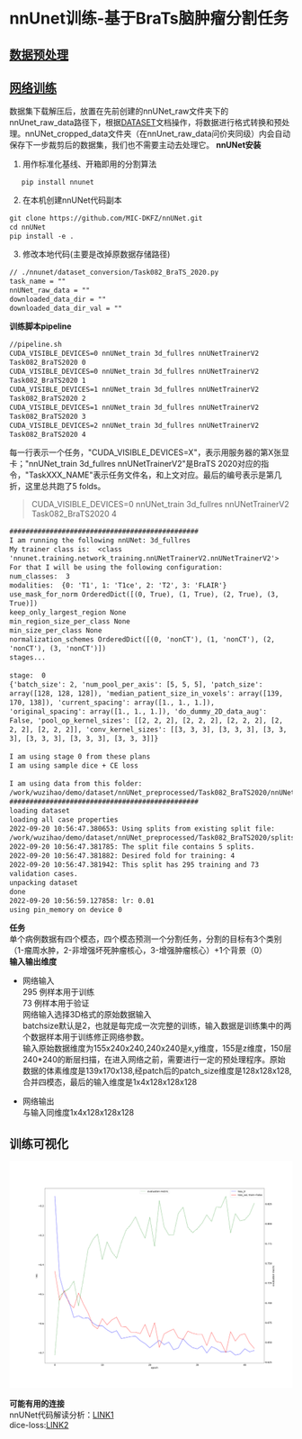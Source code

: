 # nnUnet训练-基于BraTs脑肿瘤分割任务

## [数据预处理](https://blog.csdn.net/weixin_39908616/article/details/111696922)

## [网络训练](https://blog.csdn.net/CabbageRoll/article/details/126352333)
数据集下载解压后，放置在先前创建的nnUNet_raw文件夹下的nnUnet_raw_data路径下，根据[DATASET](DATASET.md)文档操作，将数据进行格式转换和预处理。nnUNet_cropped_data文件夹（在nnUnet_raw_data问价夹同级）内会自动保存下一步裁剪后的数据集，我们也不需要主动去处理它。
__nnUNet安装__
1. 用作标准化基线、开箱即用的分割算法
```
   pip install nnunet
```
2. 在本机创建nnUNet代码副本
```
git clone https://github.com/MIC-DKFZ/nnUNet.git
cd nnUNet
pip install -e .
```

3. 修改本地代码(主要是改掉原数据存储路径)  
```
// ./nnunet/dataset_conversion/Task082_BraTS_2020.py
task_name = ""
nnUNet_raw_data = ""
downloaded_data_dir = ""
downloaded_data_dir_val = ""
```

__训练脚本pipeline__
```
//pipeline.sh
CUDA_VISIBLE_DEVICES=0 nnUNet_train 3d_fullres nnUNetTrainerV2 Task082_BraTS2020 0
CUDA_VISIBLE_DEVICES=0 nnUNet_train 3d_fullres nnUNetTrainerV2 Task082_BraTS2020 1
CUDA_VISIBLE_DEVICES=1 nnUNet_train 3d_fullres nnUNetTrainerV2 Task082_BraTS2020 2
CUDA_VISIBLE_DEVICES=1 nnUNet_train 3d_fullres nnUNetTrainerV2 Task082_BraTS2020 3
CUDA_VISIBLE_DEVICES=2 nnUNet_train 3d_fullres nnUNetTrainerV2 Task082_BraTS2020 4
```
每一行表示一个任务，"CUDA_VISIBLE_DEVICES=X"，表示用服务器的第X张显卡；"nnUNet_train 3d_fullres nnUNetTrainerV2"是BraTS 2020对应的指令，"TaskXXX_NAME"表示任务文件名，和上文对应。最后的编号表示是第几折，这里总共跑了5 folds。
> CUDA_VISIBLE_DEVICES=0 nnUNet_train 3d_fullres nnUNetTrainerV2 Task082_BraTS2020 4
```
###############################################
I am running the following nnUNet: 3d_fullres
My trainer class is:  <class 'nnunet.training.network_training.nnUNetTrainerV2.nnUNetTrainerV2'>
For that I will be using the following configuration:
num_classes:  3
modalities:  {0: 'T1', 1: 'T1ce', 2: 'T2', 3: 'FLAIR'}
use_mask_for_norm OrderedDict([(0, True), (1, True), (2, True), (3, True)])
keep_only_largest_region None
min_region_size_per_class None
min_size_per_class None
normalization_schemes OrderedDict([(0, 'nonCT'), (1, 'nonCT'), (2, 'nonCT'), (3, 'nonCT')])
stages...

stage:  0
{'batch_size': 2, 'num_pool_per_axis': [5, 5, 5], 'patch_size': array([128, 128, 128]), 'median_patient_size_in_voxels': array([139, 170, 138]), 'current_spacing': array([1., 1., 1.]), 'original_spacing': array([1., 1., 1.]), 'do_dummy_2D_data_aug': False, 'pool_op_kernel_sizes': [[2, 2, 2], [2, 2, 2], [2, 2, 2], [2, 2, 2], [2, 2, 2]], 'conv_kernel_sizes': [[3, 3, 3], [3, 3, 3], [3, 3, 3], [3, 3, 3], [3, 3, 3], [3, 3, 3]]}

I am using stage 0 from these plans
I am using sample dice + CE loss

I am using data from this folder:  /work/wuzihao/demo/dataset/nnUNet_preprocessed/Task082_BraTS2020/nnUNetData_plans_v2.1
###############################################
loading dataset
loading all case properties
2022-09-20 10:56:47.380653: Using splits from existing split file: /work/wuzihao/demo/dataset/nnUNet_preprocessed/Task082_BraTS2020/splits_final.pkl
2022-09-20 10:56:47.381785: The split file contains 5 splits.
2022-09-20 10:56:47.381882: Desired fold for training: 4
2022-09-20 10:56:47.381942: This split has 295 training and 73 validation cases.
unpacking dataset
done
2022-09-20 10:56:59.127858: lr: 0.01
using pin_memory on device 0
```
__任务__  
单个病例数据有四个模态，四个模态预测一个分割任务，分割的目标有3个类别（1-瘤周水肿，2-非增强坏死肿瘤核心，3-增强肿瘤核心）+1个背景（0）  
__输入输出维度__    
* 网络输入  
  295 例样本用于训练  
  73 例样本用于验证   
  网络输入选择3D格式的原始数据输入  
  batchsize默认是2，也就是每完成一次完整的训练，输入数据是训练集中的两个数据样本用于训练修正网络参数。   
  输入原始数据维度为155x240x240,240x240是x,y维度，155是z维度，150层240*240的断层扫描，在进入网络之前，需要进行一定的预处理程序。原始数据的体素维度是139x170x138,经patch后的patch_size维度是128x128x128,合并四模态，最后的输入维度是1x4x128x128x128   
     
* 网络输出  
  与输入同维度1x4x128x128x128  

## 训练可视化
![var](./pic/train.png)  

__可能有用的连接__    
nnUNet代码解读分析：[LINK1](https://blog.csdn.net/weixin_44858814/article/details/124517608?ops_request_misc=&request_id=&biz_id=102&utm_term=sample%20dice%20+%20CE%20loss&utm_medium=distribute.pc_search_result.none-task-blog-2~all~sobaiduweb~default-0-124517608.142^v47^new_blog_pos_by_title,201^v3^control_1&spm=1018.2226.3001.4187)  
dice-loss:[LINK2](https://blog.csdn.net/weixin_38324954/article/details/116229663?ops_request_misc=&request_id=&biz_id=102&utm_term=sample%20dice%20+%20CE%20loss&utm_medium=distribute.pc_search_result.none-task-blog-2~all~sobaiduweb~default-2-116229663.142^v47^new_blog_pos_by_title,201^v3^control_1&spm=1018.2226.3001.4187)

